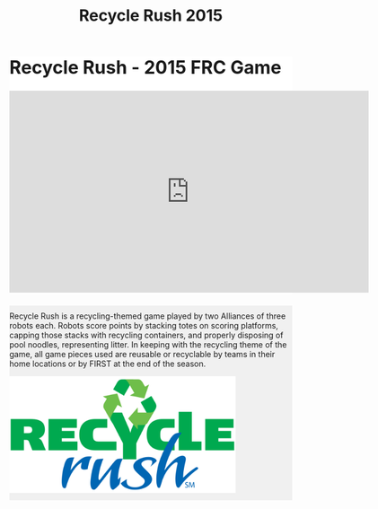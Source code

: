 ﻿---
layout: default
title: Recycle Rush 2015
---
<div class="container">
	<div class="row">
		<div class="col-sm-7" style="background-color: #ffffff; margin-bottom: 20px;">
			<h1 style="font-size: 24pt; margin-top:0px">Recycle Rush - 2015 FRC Game</h1>
			<div class="embed-responsive embed-responsive-16by9">
			<iframe class="embed-responsive-item" width="640" height="360" src="https://www.youtube.com/embed/W6UYFKNGHJ8" frameborder="0" allowfullscreen></iframe>
			</div>
		</div>
		<div class="col-sm-5" style="background-color:#f0f0f0; margin-bottom:20px;">
			<p style="padding-top:10px">Recycle Rush is a recycling-themed game played by two Alliances of three robots each. Robots score points by stacking totes on scoring platforms, capping those stacks with recycling containers, and properly disposing of pool noodles, representing litter. In keeping with the recycling theme of the game, all game pieces used are reusable or recyclable by teams in their home locations or by FIRST at the end of the season.</p>
			<img class="img-fluid" style="width:80%; margin:0 auto; padding-bottom:10px" src="/resources/img/rrlogo.png">
		</div>
	</div>
</div>

